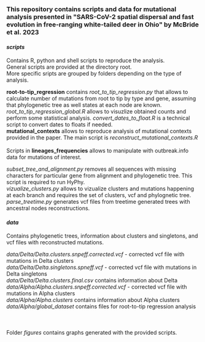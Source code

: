 ### This repository contains scripts and data for mutational analysis presented in "SARS-CoV-2 spatial dispersal and fast evolution in free-ranging white-tailed deer in Ohio" by McBride et al. 2023


#### *scripts*
Contains R, python and shell scripts  to reproduce the analysis.\
General scripts are provided at the directory root.\
More specific sripts are grouped by folders depending on the type of analysis.

**root-to-tip_regression** contains *root_to_tip_regression.py* that allows to calculate number of mutations from root to tip by type and gene, assuming that phylogenetic tree as well states at each node are known. *root_to_tip_regression_global.R* allows to visuzlize obtained counts and perform some statistical analysis. *convert_dates_to_float.R* is a technical script to convert dates to floats if needed.
\
**mutational_contexts** allows to reproduce analysis of mutational contexts provided in the paper. The main script is *reconstruct_mutational_contexts.R*\
\
Scripts in **lineages_frequencies** allows to manipulate with outbreak.info data for mutations of interest.

*subset_tree_and_alignment.py* removes all sequences with missing characters for particular gene from alignment and phylogenetic tree. This script is required to run HyPhy.\
*vizualize_clusters.py* allows to vizualize clusters and mutations happening at each branch and requires the set of clusters, vcf and phylognetic tree.\
*parse_treetime.py* generates vcf files from treetime generated trees with ancestral nodes reconstructions.

#### *data* 
 Contains phylogenetic trees, information about clusters and singletons, and vcf files with reconstructed mutations.

*data/Delta/Delta.clusters.snpeff.corrected.vcf* - corrected vcf file with mutations in Delta clusters\
*data/Delta/Delta.singletons.spneff.vcf* - corrected vcf file with mutations in Delta singletons\
*data/Delta/Delta.clusters.final.csv* contains information about Delta\
*data/Alpha/Alpha.clusters.snpeff.corrected.vcf* - corrected vcf file with mutations in Alpha clusters\
*data/Alpha/Alpha.clusters* contains information about Alpha clusters\
*data/Alpha/global_dataset* contains files for root-to-tip regression analysis\
\
\
\
Folder *figures* contains graphs generated with the provided scripts.



